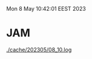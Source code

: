 Mon  8 May 10:42:01 EEST 2023
# JAM
<a href='./cache/202305/08_10.log'>./cache/202305/08_10.log</a>
